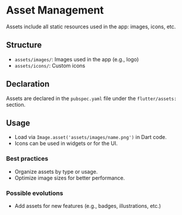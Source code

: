 # Asset Management

Assets include all static resources used in the app: images, icons, etc.

## Structure
- `assets/images/`: Images used in the app (e.g., logo)
- `assets/icons/`: Custom icons

## Declaration
Assets are declared in the `pubspec.yaml` file under the `flutter/assets:` section.

## Usage
- Load via `Image.asset('assets/images/name.png')` in Dart code.
- Icons can be used in widgets or for the UI.

### Best practices
- Organize assets by type or usage.
- Optimize image sizes for better performance.

### Possible evolutions
- Add assets for new features (e.g., badges, illustrations, etc.) 